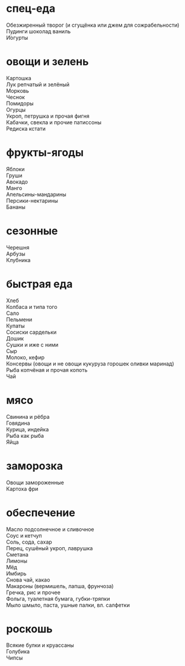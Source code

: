 # спец-еда
Обезжиренный творог (и сгущёнка или джем для сожрабельности)\
Пудинги шоколад ваниль\
И́огурты

# овощи и зелень
Картошка\
Лук репчатый и зелёный\
Морковь\
Чеснок\
Помидоры\
Огурцы\
Укроп, петрушка и прочая фигня\
Кабачки, свекла и прочие патиссоны\
Редиска кстати 

# фрукты-ягоды
Яблоки\
Груши\
Авокадо\
Манго\
Апельсины-мандарины\
Персики-нектарины\
Бананы

# сезонные
Черешня\
Арбузы\
Клубника

# быстрая еда
Хлеб\
Колбаса и типа того\
Сало\
Пельмени\
Купаты\
Сосиски сардельки\
Дошик\
Сушки и иже с ними\
Сыр\
Молоко, кефир\
Консервы (овощи и не овощи кукуруза горошек оливки маринад)\
Рыба копчёная и прочая копоть\
Чай

# мясо
Свинина и рёбра\
Говядина\
Курица, индейка\
Рыба как рыба\
Яйца

# заморозка
Овощи замороженные\
Картоха фри

# обеспечение
Масло подсолнечное и сливочное\
Соус и кетчуп\
Соль, сода, сахар\
Перец, сушёный укроп, лаврушка\
Сметана\
Лимоны\
Мёд\
Имбирь\
Снова чай, какао\
Макароны (вермишель, лапша, фрунчоза)\
Гречка, рис и прочее\
Фольга, туалетная бумага, губки-тряпки\
Мыло шмыло, паста, ушные палки, вл. салфетки

# роскошь
Всякие булки и круассаны\
Голубика\
Чипсы
